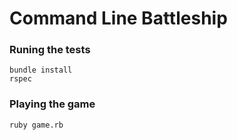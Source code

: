 # Command Line Battleship

### Runing the tests
```
bundle install
rspec
```

### Playing the game
```
ruby game.rb
```
